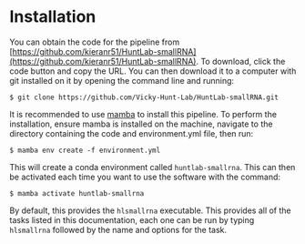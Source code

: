 # Installation

You can obtain the code for the pipeline from [https://github.com/kieranr51/HuntLab-smallRNA](https://github.com/kieranr51/HuntLab-smallRNA). To download, click the code button and copy the URL. You can then download it to a computer with git installed on it by opening the command line and running:

```
$ git clone https://github.com/Vicky-Hunt-Lab/HuntLab-smallRNA.git
```

It is recommended to use [mamba](https://mamba.readthedocs.io/en/latest/installation/mamba-installation.html) to install this pipeline. To perform the installation, ensure mamba is installed on the machine, navigate to the directory containing the code and environment.yml file, then run:

```
$ mamba env create -f environment.yml
```

This will create a conda environment called `huntlab-smallrna`. This can then be activated each time you want to use the software with the command:

```
$ mamba activate huntlab-smallrna
```

By default, this provides the `hlsmallrna` executable. This provides all of the tasks listed in this documentation, each one can be run by typing `hlsmallrna` followed by the name and options for the task.